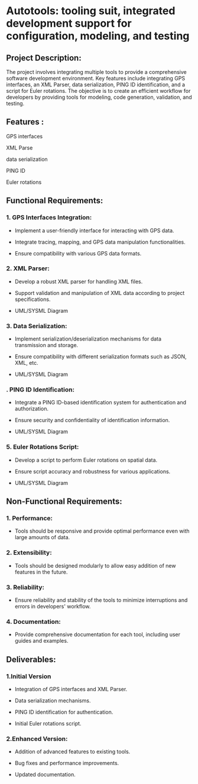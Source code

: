 # Autotools: tooling suit, integrated development support for configuration, modeling, and testing




## Project Description: 

The project involves integrating multiple tools to provide a comprehensive software development environment. Key features include integrating GPS interfaces, an XML Parser, data serialization, PING ID identification, and a script for Euler rotations. The objective is to create an efficient workflow for developers by providing tools for modeling, code generation, validation, and testing. 

 

## Features : 

GPS interfaces 

XML Parse 

data serialization 

PING ID 

Euler rotations 

 

## Functional Requirements: 

  

### 1. GPS Interfaces Integration: 

   - Implement a user-friendly interface for interacting with GPS data. 

   - Integrate tracing, mapping, and GPS data manipulation functionalities. 

   - Ensure compatibility with various GPS data formats. 

  

### 2. XML Parser: 

   - Develop a robust XML parser for handling XML files. 

   - Support validation and manipulation of XML data according to project specifications. 

   - UML/SYSML Diagram 

  

### 3. Data Serialization: 

   - Implement serialization/deserialization mechanisms for data transmission and storage. 

   - Ensure compatibility with different serialization formats such as JSON, XML, etc. 

   - UML/SYSML Diagram 

  

### . PING ID Identification: 

   - Integrate a PING ID-based identification system for authentication and authorization. 

   - Ensure security and confidentiality of identification information. 

   - UML/SYSML Diagram 

  

### 5. Euler Rotations Script: 

   - Develop a script to perform Euler rotations on spatial data. 

   - Ensure script accuracy and robustness for various applications. 

   - UML/SYSML Diagram 

  

## Non-Functional Requirements: 

  

### 1. Performance: 

   - Tools should be responsive and provide optimal performance even with large amounts of data. 

  

### 2. Extensibility: 

   - Tools should be designed modularly to allow easy addition of new features in the future. 

  

### 3. Reliability: 

   - Ensure reliability and stability of the tools to minimize interruptions and errors in developers' workflow. 

  

### 4. Documentation: 

   - Provide comprehensive documentation for each tool, including user guides and examples. 

  

## Deliverables: 

  

### 1.Initial Version 

   - Integration of GPS interfaces and XML Parser. 

   - Data serialization mechanisms. 

   - PING ID identification for authentication. 

   - Initial Euler rotations script. 

  

### 2.Enhanced Version: 

   - Addition of advanced features to existing tools. 

   - Bug fixes and performance improvements. 

   - Updated documentation. 

  

 

 
